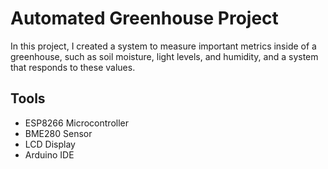 
# Automated Greenhouse Project

In this project, I created a system to measure important metrics inside of a greenhouse, such as soil moisture, light levels, and humidity, and a system that responds to these values. 

## Tools

- ESP8266 Microcontroller
- BME280 Sensor
- LCD Display
- Arduino IDE

